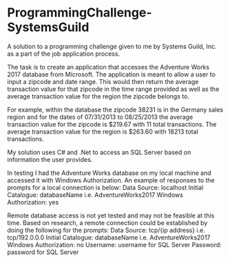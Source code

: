 # ProgrammingChallenge-SystemsGuild
A solution to a programming challenge given to me by Systems Guild, Inc. as a part of the job application process.

The task is to create an application that accesses the Adventure Works 2017 database from Microsoft. The application is meant to allow a user to input a zipcode and date range. This would then return the average transaction value for that zipcode in the time range provided as well as the average transaction value for the region the zipcode belongs to. 

For example, within the database the zipcode 38231 is in the Germany sales region and for the dates of 07/31/2013 to 08/25/2013 the average transaction value for the zipcode is $219.67 with 11 total transactions. The average transaction value for the region is $263.60 with 18213 total transactions.

My solution uses C# and .Net to access an SQL Server based on information the user provides.

In testing I had the Adventure Works database on my local machine and accessed it with Windows Authorization. An example of responses to the prompts for a local connection is below:
Data Source: localhost
Initial Catalogue: databaseName   i.e. AdventureWorks2017
Windows Authorization: yes

Remote database access is not yet tested and may not be feasible at this time. Based on research, a remote connection could be established by doing the following for the prompts:
Data Source: tcp/{ip address}     i.e. tcp/192.0.0.0
Initial Catalogue: databaseName   i.e. AdventureWorks2017
Windows Authorization: no
Username: username for SQL Server
Password: password for SQL Server
